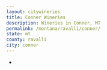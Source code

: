 ```yaml
---
layout: citywineries
title: Conner Wineries
description: Wineries in Conner, MT
permalink: /montana/ravalli/conner/
state: mt
county: ravalli
city: conner
---
```

-
